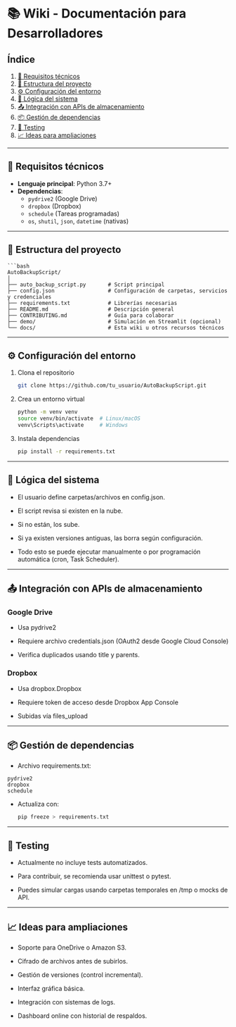 # 📚 Wiki - Documentación para Desarrolladores

## Índice

1. [🔧 Requisitos técnicos](#-requisitos-técnicos)  
2. [📁 Estructura del proyecto](#-estructura-del-proyecto)  
3. [⚙️ Configuración del entorno](#-configuración-del-entorno)  
4. [🧠 Lógica del sistema](#-lógica-del-sistema)  
5. [📤 Integración con APIs de almacenamiento](#-integración-con-apis-de-almacenamiento)  
6. [📦 Gestión de dependencias](#-gestión-de-dependencias)  
7. [🧪 Testing](#-testing)  
8. [📈 Ideas para ampliaciones](#-ideas-para-ampliaciones)

---

## 🔧 Requisitos técnicos

- **Lenguaje principal**: Python 3.7+
- **Dependencias**:
  - `pydrive2` (Google Drive)
  - `dropbox` (Dropbox)
  - `schedule` (Tareas programadas)
  - `os`, `shutil`, `json`, `datetime` (nativas)

---

## 📁 Estructura del proyecto
    ```bash
    AutoBackupScript/
    │
    ├── auto_backup_script.py       # Script principal
    ├── config.json                 # Configuración de carpetas, servicios y credenciales
    ├── requirements.txt            # Librerías necesarias
    ├── README.md                   # Descripción general
    ├── CONTRIBUTING.md             # Guía para colaborar
    ├── demo/                       # Simulación en Streamlit (opcional)
    └── docs/                       # Esta wiki u otros recursos técnicos

---

## ⚙️ Configuración del entorno

1. Clona el repositorio
    ```bash
    git clone https://github.com/tu_usuario/AutoBackupScript.git

2. Crea un entorno virtual
    ```bash
    python -m venv venv
    source venv/bin/activate  # Linux/macOS
    venv\Scripts\activate     # Windows

3. Instala dependencias
    ```bash
    pip install -r requirements.txt

---

## 🧠 Lógica del sistema
- El usuario define carpetas/archivos en config.json.

- El script revisa si existen en la nube.

- Si no están, los sube.

- Si ya existen versiones antiguas, las borra según configuración.

- Todo esto se puede ejecutar manualmente o por programación automática (cron, Task Scheduler).

---

## 📤 Integración con APIs de almacenamiento
### Google Drive
- Usa pydrive2

- Requiere archivo credentials.json (OAuth2 desde Google Cloud Console)

- Verifica duplicados usando title y parents.

### Dropbox
- Usa dropbox.Dropbox

- Requiere token de acceso desde Dropbox App Console

- Subidas vía files_upload

---

## 📦 Gestión de dependencias
- Archivo requirements.txt:
```
pydrive2
dropbox
schedule
```

- Actualiza con:
    ```bash
    pip freeze > requirements.txt

---

## 🧪 Testing
- Actualmente no incluye tests automatizados.

- Para contribuir, se recomienda usar unittest o pytest.

- Puedes simular cargas usando carpetas temporales en /tmp o mocks de API.

---

## 📈 Ideas para ampliaciones
- Soporte para OneDrive o Amazon S3.

- Cifrado de archivos antes de subirlos.

- Gestión de versiones (control incremental).

- Interfaz gráfica básica.

- Integración con sistemas de logs.

- Dashboard online con historial de respaldos.
